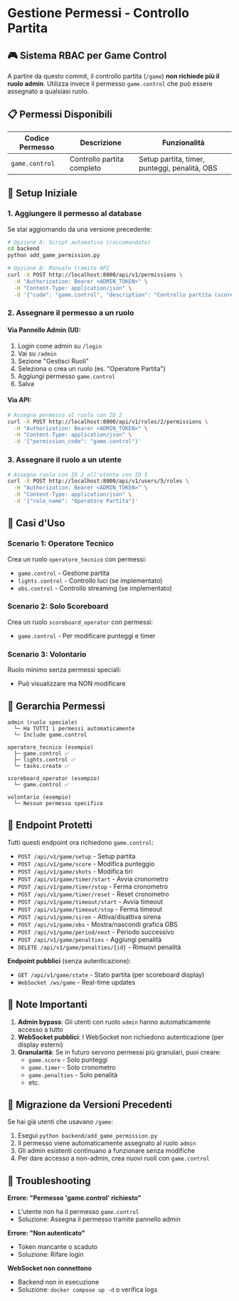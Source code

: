 # Gestione Permessi - Controllo Partita

## 🎮 Sistema RBAC per Game Control

A partire da questo commit, il controllo partita (`/game`) **non richiede più il ruolo admin**.
Utilizza invece il permesso `game.control` che può essere assegnato a qualsiasi ruolo.

## 📋 Permessi Disponibili

| Codice Permesso | Descrizione | Funzionalità |
|-----------------|-------------|--------------|
| `game.control` | Controllo partita completo | Setup partita, timer, punteggi, penalità, OBS |

## 🔧 Setup Iniziale

### 1. Aggiungere il permesso al database

Se stai aggiornando da una versione precedente:

```bash
# Opzione A: Script automatico (raccomandato)
cd backend
python add_game_permission.py

# Opzione B: Manuale tramite API
curl -X POST http://localhost:8000/api/v1/permissions \
  -H "Authorization: Bearer <ADMIN_TOKEN>" \
  -H "Content-Type: application/json" \
  -d '{"code": "game.control", "description": "Controllo partita (scoreboard, timer, punteggi)"}'
```

### 2. Assegnare il permesso a un ruolo

#### Via Pannello Admin (UI):

1. Login come admin su `/login`
2. Vai su `/admin`
3. Sezione "Gestisci Ruoli"
4. Seleziona o crea un ruolo (es. "Operatore Partita")
5. Aggiungi permesso `game.control`
6. Salva

#### Via API:

```bash
# Assegna permesso al ruolo con ID 2
curl -X POST http://localhost:8000/api/v1/roles/2/permissions \
  -H "Authorization: Bearer <ADMIN_TOKEN>" \
  -H "Content-Type: application/json" \
  -d '{"permission_code": "game.control"}'
```

### 3. Assegnare il ruolo a un utente

```bash
# Assegna ruolo con ID 2 all'utente con ID 5
curl -X POST http://localhost:8000/api/v1/users/5/roles \
  -H "Authorization: Bearer <ADMIN_TOKEN>" \
  -H "Content-Type: application/json" \
  -d '{"role_name": "Operatore Partita"}'
```

## 🎯 Casi d'Uso

### Scenario 1: Operatore Tecnico
Crea un ruolo `operatore_tecnico` con permessi:
- `game.control` - Gestione partita
- `lights.control` - Controllo luci (se implementato)
- `obs.control` - Controllo streaming (se implementato)

### Scenario 2: Solo Scoreboard
Crea un ruolo `scoreboard_operator` con permessi:
- `game.control` - Per modificare punteggi e timer

### Scenario 3: Volontario
Ruolo minimo senza permessi speciali:
- Può visualizzare ma NON modificare

## 🔐 Gerarchia Permessi

```
admin (ruolo speciale)
  └─ Ha TUTTI i permessi automaticamente
  └─ Include game.control

operatore_tecnico (esempio)
  ├─ game.control ✅
  ├─ lights.control ✅
  └─ tasks.create ✅

scoreboard_operator (esempio)
  └─ game.control ✅

volontario (esempio)
  └─ Nessun permesso specifico
```

## 🚀 Endpoint Protetti

Tutti questi endpoint ora richiedono `game.control`:

- `POST /api/v1/game/setup` - Setup partita
- `POST /api/v1/game/score` - Modifica punteggio
- `POST /api/v1/game/shots` - Modifica tiri
- `POST /api/v1/game/timer/start` - Avvia cronometro
- `POST /api/v1/game/timer/stop` - Ferma cronometro
- `POST /api/v1/game/timer/reset` - Reset cronometro
- `POST /api/v1/game/timeout/start` - Avvia timeout
- `POST /api/v1/game/timeout/stop` - Ferma timeout
- `POST /api/v1/game/siren` - Attiva/disattiva sirena
- `POST /api/v1/game/obs` - Mostra/nascondi grafica OBS
- `POST /api/v1/game/period/next` - Periodo successivo
- `POST /api/v1/game/penalties` - Aggiungi penalità
- `DELETE /api/v1/game/penalties/{id}` - Rimuovi penalità

**Endpoint pubblici** (senza autenticazione):
- `GET /api/v1/game/state` - Stato partita (per scoreboard display)
- `WebSocket /ws/game` - Real-time updates

## 📝 Note Importanti

1. **Admin bypass**: Gli utenti con ruolo `admin` hanno automaticamente accesso a tutto
2. **WebSocket pubblici**: I WebSocket non richiedono autenticazione (per display esterni)
3. **Granularità**: Se in futuro servono permessi più granulari, puoi creare:
   - `game.score` - Solo punteggi
   - `game.timer` - Solo cronometro
   - `game.penalties` - Solo penalità
   - etc.

## 🔄 Migrazione da Versioni Precedenti

Se hai già utenti che usavano `/game`:

1. Esegui `python backend/add_game_permission.py`
2. Il permesso viene automaticamente assegnato al ruolo `admin`
3. Gli admin esistenti continuano a funzionare senza modifiche
4. Per dare accesso a non-admin, crea nuovi ruoli con `game.control`

## 🐛 Troubleshooting

**Errore: "Permesso 'game.control' richiesto"**
- L'utente non ha il permesso `game.control`
- Soluzione: Assegna il permesso tramite pannello admin

**Errore: "Non autenticato"**
- Token mancante o scaduto
- Soluzione: Rifare login

**WebSocket non connettono**
- Backend non in esecuzione
- Soluzione: `docker compose up -d` o verifica logs
